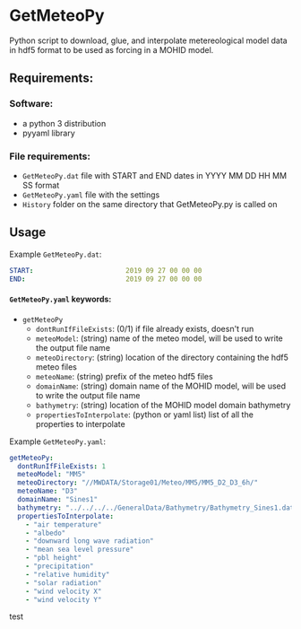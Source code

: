 # GetMeteoPy
Python script to download, glue, and interpolate metereological model data in hdf5 format to be used as forcing in a MOHID model.


## Requirements:
### Software:
- a python 3 distribution
- pyyaml library

### File requirements:
- `GetMeteoPy.dat` file with START and END dates in YYYY MM DD HH MM SS format
- `GetMeteoPy.yaml` file with the settings
- `History` folder on the same directory that GetMeteoPy.py is called on


## Usage
Example `GetMeteoPy.dat`:
```yaml
START:                       2019 09 27 00 00 00
END:                         2019 09 27 00 00 00
```

#### `GetMeteoPy.yaml` keywords:
- `getMeteoPy`
  - `dontRunIfFileExists`: (0/1) if file already exists, doesn't run
  - `meteoModel`: (string) name of the meteo model, will be used to write the output file name
  - `meteoDirectory`: (string) location of the directory containing the hdf5 meteo files
  - `meteoName`: (string) prefix of the meteo hdf5 files
  - `domainName`: (string) domain name of the MOHID model, will be used to write the output file name
  - `bathymetry`: (string) location of the MOHID model domain bathymetry
  - `propertiesToInterpolate`: (python or yaml list) list of all the properties to interpolate

Example `GetMeteoPy.yaml`:
```yaml
getMeteoPy:
  dontRunIfFileExists: 1
  meteoModel: "MM5"
  meteoDirectory: "//MWDATA/Storage01/Meteo/MM5/MM5_D2_D3_6h/"
  meteoName: "D3"
  domainName: "Sines1"
  bathymetry: "../../../../GeneralData/Bathymetry/Bathymetry_Sines1.dat"
  propertiesToInterpolate:
    - "air temperature"
    - "albedo"
    - "downward long wave radiation"
    - "mean sea level pressure"
    - "pbl height"
    - "precipitation"
    - "relative humidity"
    - "solar radiation"
    - "wind velocity X"
    - "wind velocity Y"
```
test 
